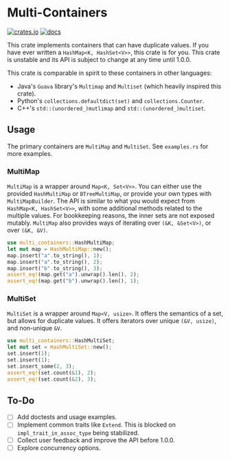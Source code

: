 # Multi-Containers
[![crates.io](https://img.shields.io/crates/v/multi_containers.svg)](https://crates.io/crates/multi_containers)
[![docs](https://docs.rs/multi_containers/badge.svg)](https://docs.rs/multi_containers)

This crate implements containers that can have duplicate values.
If you have ever written a `HashMap<K, HashSet<V>>`, this crate is for you.
This crate is unstable and its API is subject to change at any time until 1.0.0.

This crate is comparable in spirit to these containers in other languages:
- Java's `Guava` library's `Multimap` and `Multiset` (which heavily inspired this crate).
- Python's `collections.defaultdict(set)` and `collections.Counter`.
- C++'s `std::(unordered_)mutlimap` and `std::(unordered_)multiset`.

## Usage
The primary containers are `MultiMap` and `MultiSet`. See `examples.rs` for more examples.

### MultiMap
`MultiMap` is a wrapper around `Map<K, Set<V>>`.
You can either use the provided `HashMultiMap` or `BTreeMultiMap`, or provide your own types with `MultiMapBuilder`.
The API is similar to what you would expect from `HashMap<K, HashSet<V>>`, with some additional methods related to the multiple values.
For bookkeeping reasons, the inner sets are not exposed mutably.
`MultiMap` also provides ways of iterating over `(&K, &Set<V>)`, or over `(&K, &V)`.

```rust
use multi_containers::HashMultiMap;
let mut map = HashMultiMap::new();
map.insert("a".to_string(), 1);
map.insert("a".to_string(), 2);
map.insert("b".to_string(), 3);
assert_eq!(map.get("a").unwrap().len(), 2);
assert_eq!(map.get("b").unwrap().len(), 1);
```

### MultiSet
`MultiSet` is a wrapper around `Map<V, usize>`. It offers the semantics of a set, but allows for duplicate values.
It offers iterators over unique `(&V, usize)`, and non-unique `&V`.

```rust
use multi_containers::HashMultiSet;
let mut set = HashMultiSet::new();
set.insert(1);
set.insert(1);
set.insert_some(2, 3);
assert_eq!(set.count(&1), 2);
assert_eq!(set.count(&2), 3);
```


## To-Do
- [ ] Add doctests and usage examples.
- [ ] Implement common traits like `Extend`. This is blocked on `impl_trait_in_assoc_type` being stabilized.
- [ ] Collect user feedback and improve the API before 1.0.0.
- [ ] Explore concurrency options.